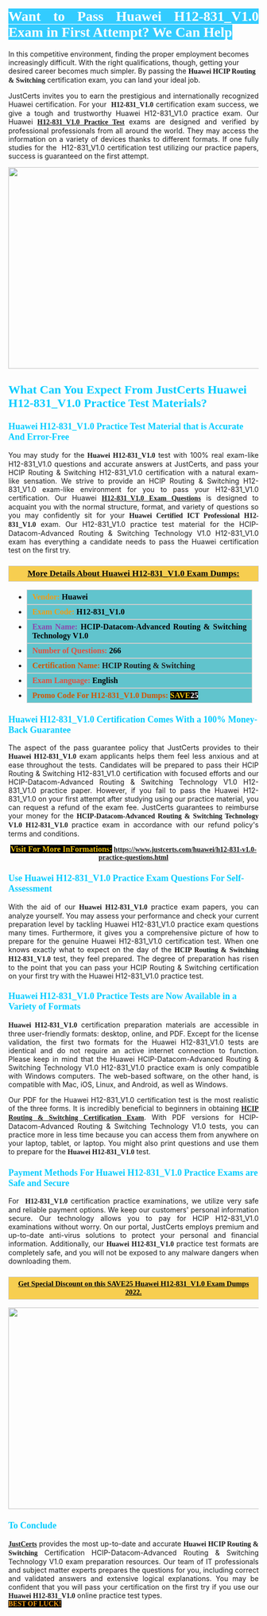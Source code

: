 <h1 style="text-align: justify;"><span style="color:#ffffff;"><span style="font-family:Georgia,serif;"><strong><span style="background-color:#33ccff;">Want to Pass Huawei H12-831_V1.0 Exam in First Attempt? We Can Help</span></strong></span></span></h1>

<p>In this competitive environment, finding the proper employment becomes increasingly difficult. With the right qualifications, though, getting your desired career becomes much simpler. By passing the <span style="font-family:Georgia,serif;"><strong>Huawei HCIP Routing & Switching</strong></span> certification exam, you can land your ideal job.</p>

<p style="text-align: justify;">JustCerts invites you to earn the prestigious and internationally recognized Huawei certification. For your <span style="font-family:Georgia,serif;"><strong> H12-831_V1.0</strong></span> certification exam success, we give a tough and trustworthy Huawei H12-831_V1.0 practice exam. Our Huawei <span style="font-family:Georgia,serif;"><strong><a href="https://www.justcerts.com/huawei/h12-831-v1.0-practice-questions.html">H12-831_V1.0 Practice Test</a></strong></span> exams are designed and verified by professional professionals from all around the world. They may access the information on a variety of devices thanks to different formats. If one fully studies for the  H12-831_V1.0 certification test utilizing our practice papers, success is guaranteed on the first attempt.</p>

<p style="text-align: center;"><a href="https://www.justcerts.com/huawei/h12-831-v1.0-practice-questions.html"><img alt="" src="https://i.imgur.com/3zmepCe.jpg" style="width: 720px; height: 405px;" /></a></p>

<h2 style="margin-right:0in; margin-left:0in"><span style="color:#00ccff;"><span style="font-family:Georgia,serif;"><strong><span style="font-size:18pt">What Can You Expect From JustCerts Huawei H12-831_V1.0 Practice Test Materials?</span></strong></span></span></h2>

<h3 style="margin-right:0in; margin-left:0in"><span style="color:#00ccff;"><span style="font-family:Georgia,serif;"><strong><span style="font-size:13.5pt">Huawei H12-831_V1.0 Practice Test Material that is Accurate And Error-Free</span></strong></span></span></h3>

<p style="text-align: justify;">You may study for the <span style="font-family:Georgia,serif;"><strong>Huawei H12-831_V1.0</strong></span> test with 100% real exam-like H12-831_V1.0 questions and accurate answers at JustCerts, and pass your HCIP Routing & Switching H12-831_V1.0 certification with a natural exam-like sensation. We strive to provide an HCIP Routing & Switching H12-831_V1.0 exam-like environment for you to pass your H12-831_V1.0 certification. Our Huawei <span style="font-family:Georgia,serif;"><strong><a href="https://www.justcerts.com/huawei/h12-831-v1.0-practice-questions.html">H12-831_V1.0 Exam Questions</a></strong></span> is designed to acquaint you with the normal structure, format, and variety of questions so you may confidently sit for your <span style="font-family:Georgia,serif;"><strong>Huawei Certified ICT Professional H12-831_V1.0</strong></span> exam. Our H12-831_V1.0 practice test material for the HCIP-Datacom-Advanced Routing & Switching Technology V1.0 H12-831_V1.0 exam has everything a candidate needs to pass the Huawei certification test on the first try.</p>

<h3 style="background: #f7ce50; border: 1px solid rgb(204, 204, 204); padding: 5px 10px; text-align: center;"><span style="font-family:Georgia,serif;"><u><u><span style="color:#000000;"><span style="font-size:11pt"><span style="line-height:normal"><b><span style="font-size:13.0pt"><span cambria="">More Details About Huawei H12-831_V1.0 Exam Dumps:</span></span></b></span></span></span></u></u></span></h3>

<ul>
	<li style="margin:0cm 10pt">
	<div style="background:#61c4cd; border: 1px solid rgb(204, 204, 204); padding: 5px 10px; text-align: justify;"><span style="font-family:Georgia,serif;"><span style="font-size:11pt"><span style="line-height:normal"><b><span style="font-size:12.0pt"><span new="" roman="" times=""><span style="color:#f39c12;">Vendor:</span> <span style="color:#000000;">Huawei</span></span></span></b></span></span></span></div>
	</li>
	<li style="margin:0cm 10pt">
	<div style="background: #61c4cd; border: 1px solid rgb(204, 204, 204); padding: 5px 10px; text-align: justify;"><span style="font-family:Georgia,serif;"><span style="font-size:11pt"><span style="line-height:normal"><b><span style="font-size:12.0pt"><span new="" roman="" times=""><span style="color:#f39c12;">Exam Code:</span> <span style="color:#000000;">H12-831_V1.0</span></span></span></b></span></span></span></div>
	</li>
	<li style="margin:0cm 10pt">
	<div style="background: #61c4cd; border: 1px solid rgb(204, 204, 204); padding: 5px 10px; text-align: justify;"><span style="font-family:Georgia,serif;"><span style="font-size:11pt"><span style="line-height:normal"><b><span style="font-size:12.0pt"><span new="" roman="" times=""><span style="color:#8e44ad;">Exam Name:</span> <span style="color:#000000;">HCIP-Datacom-Advanced Routing & Switching Technology V1.0</span></span></span></b></span></span></span></div>
	</li>
	<li style="margin:0cm 10pt">
	<div style="background: #61c4cd; border: 1px solid rgb(204, 204, 204); padding: 5px 10px;"><span style="font-family:Georgia,serif;"><span style="font-size:11pt"><span style="line-height:normal"><b><span style="font-size:12.0pt"><span new="" roman="" times=""><span style="color:#e74c3c;">Number of Questions:</span><span style="color:#000000;"><span style="color:#f1c40f;"> </span>266</span></span></span></b></span></span></span></div>
	</li>
	<li style="margin:0cm 10pt">
	<div style="background: #61c4cd; border: 1px solid rgb(204, 204, 204); padding: 5px 10px; text-align: justify;"><span style="font-family:Georgia,serif;"><span style="font-size:11pt"><span style="line-height:normal"><b><span style="font-size:12.0pt"><span new="" roman="" times=""><span style="color:#d35400;">Certification Name:</span> HCIP Routing & Switching</span></span></b></span></span></span></div>
	</li>
	<li style="margin:0cm 10pt">
	<div style="background: #61c4cd; border: 1px solid rgb(204, 204, 204); padding: 5px 10px; text-align: justify;"><span style="font-family:Georgia,serif;"><span style="font-size:11pt"><span style="line-height:normal"><b><span style="font-size:12.0pt"><span new="" roman="" times=""><span style="color:#e74c3c;">Exam Language:</span> <span style="color:#000000;">English</span></span></span></b></span></span></span></div>
	</li>
	<li style="margin:0cm 10pt">
	<div style="background: #61c4cd; border: 1px solid rgb(204, 204, 204); padding: 5px 10px;"><span style="font-family:Georgia,serif;"><span style="font-size:11pt"><span style="line-height:normal"><b><span style="font-size:12.0pt"><span new="" roman="" times=""><span style="color:#d35400;">Promo Code For H12-831_V1.0 Dumps:</span><span style="color:#f1c40f;"> <span style="background-color:#000000;">SAVE</span></span><span style="color:#ffffff;"><span style="background-color:#000000;">25</span></span></span></span></b></span></span></span></div>
	</li>
</ul>

<h3 style="margin-right:0in; margin-left:0in"><span style="color:#00ccff;"><span style="font-family:Georgia,serif;"><strong><span style="font-size:13.5pt">Huawei H12-831_V1.0 Certification Comes With a 100% Money-Back Guarantee</span></strong></span></span></h3>

<p style="text-align: justify;">The aspect of the pass guarantee policy that JustCerts provides to their <span style="font-family:Georgia,serif;"><strong>Huawei H12-831_V1.0</strong></span> exam applicants helps them feel less anxious and at ease throughout the tests. Candidates will be prepared to pass their HCIP Routing & Switching H12-831_V1.0 certification with focused efforts and our HCIP-Datacom-Advanced Routing & Switching Technology V1.0 H12-831_V1.0 practice paper. However, if you fail to pass the Huawei H12-831_V1.0 on your first attempt after studying using our practice material, you can request a refund of the exam fee. JustCerts guarantees to reimburse your money for the <strong><span style="font-family:Georgia,serif;">HCIP-Datacom-Advanced Routing & Switching Technology V1.0 H12-831_V1.0</span></strong> practice exam in accordance with our refund policy's terms and conditions.</p>

<p style="text-align: center;"><span style="font-family:Georgia,serif;"><strong><span style="font-size:16px;"><span style="color:#f1c40f;"><span style="background-color:#000000;">Visit For More InFormations:</span></span></span> <a href="https://www.justcerts.com/huawei/h12-831-v1.0-practice-questions.html">https://www.justcerts.com/huawei/h12-831-v1.0-practice-questions.html</a></strong></span></p>

<h3 style="margin-right:0in; margin-left:0in"><span style="color:#00ccff;"><span style="font-family:Georgia,serif;"><strong><span style="font-size:13.5pt">Use Huawei H12-831_V1.0 Practice Exam Questions For Self-Assessment</span></strong></span></span></h3>

<p style="text-align: justify;">With the aid of our <span style="font-family:Georgia,serif;"><strong>Huawei H12-831_V1.0</strong></span> practice exam papers, you can analyze yourself. You may assess your performance and check your current preparation level by tackling Huawei H12-831_V1.0 practice exam questions many times. Furthermore, it gives you a comprehensive picture of how to prepare for the genuine Huawei H12-831_V1.0 certification test. When one knows exactly what to expect on the day of the <span style="font-family:Georgia,serif;"><strong>HCIP Routing & Switching H12-831_V1.0</strong></span> test, they feel prepared. The degree of preparation has risen to the point that you can pass your HCIP Routing & Switching certification on your first try with the Huawei H12-831_V1.0 practice test.</p>

<h3 style="margin-right:0in; margin-left:0in"><span style="color:#00ccff;"><span style="font-family:Georgia,serif;"><strong><span style="font-size:13.5pt">Huawei H12-831_V1.0 Practice Tests are Now Available in a Variety of Formats</span></strong></span></span></h3>

<p style="text-align: justify;"><span style="font-family:Georgia,serif;"><strong>Huawei H12-831_V1.0</strong></span> certification preparation materials are accessible in three user-friendly formats: desktop, online, and PDF. Except for the license validation, the first two formats for the Huawei H12-831_V1.0 tests are identical and do not require an active internet connection to function. Please keep in mind that the Huawei HCIP-Datacom-Advanced Routing & Switching Technology V1.0 H12-831_V1.0 practice exam is only compatible with Windows computers. The web-based software, on the other hand, is compatible with Mac, iOS, Linux, and Android, as well as Windows.</p>

<p style="text-align: justify;">Our PDF for the Huawei H12-831_V1.0 certification <span style="font-family:Georgia,serif;"><strong></strong></span> test is the most realistic of the three forms. It is incredibly beneficial to beginners in obtaining <a href="https://www.justcerts.com/huawei/hcip-certification-exams.html"><span style="font-family:Georgia,serif;"><strong>HCIP Routing & Switching Certification Exam</strong></span></a>. With PDF versions for HCIP-Datacom-Advanced Routing & Switching Technology V1.0 tests, you can practice more in less time because you can access them from anywhere on your laptop, tablet, or laptop. You might also print questions and use them to prepare for the<span style="font-family:Georgia,serif;"><strong> Huawei H12-831_V1.0</strong></span> test.</p>

<h3 style="margin-right:0in; margin-left:0in"><span style="color:#00ccff;"><span style="font-family:Georgia,serif;"><strong><span style="font-size:13.5pt">Payment Methods For Huawei H12-831_V1.0 Practice Exams are Safe and Secure</span></strong></span></span></h3>

<p style="text-align: justify;">For <span style="font-family:Georgia,serif;"><strong> H12-831_V1.0</strong></span> certification practice examinations, we utilize very safe and reliable payment options. We keep our customers' personal information secure. Our technology allows you to pay for HCIP H12-831_V1.0 examinations without worry. On our portal, JustCerts employs premium and up-to-date anti-virus solutions to protect your personal and financial information. Additionally, our <span style="font-family:Georgia,serif;"><strong>Huawei H12-831_V1.0</strong></span> practice test formats are completely safe, and you will not be exposed to any malware dangers when downloading them.</p>

<h3 style="background: rgb(247, 206, 80); border: 1px solid rgb(204, 204, 204); padding: 5px 10px; text-align: center;"><span style="font-family:Georgia,serif;"><u><span style="color:#000000;"><span style="font-size:11pt;"><span style="line-height:normal;"><b><span cambria="">Get Special Discount on this SAVE25 Huawei H12-831_V1.0 Exam Dumps 2022.</span></b></span></span></span></u></span></h3>

<p style="text-align: center;"><a href="https://www.justcerts.com/huawei/h12-831-v1.0-practice-questions.html"><img alt="" src="https://i.imgur.com/fQyYzMS.jpg" style="width: 720px; height: 405px;" /></a></p>

<h3 style="margin-right:0in; margin-left:0in"><span style="color:#00ccff;"><span style="font-family:Georgia,serif;"><strong><span style="font-size:13.5pt">To Conclude</span></strong></span></span></h3>

<p style="text-align: justify;"><a href="https://www.justcerts.com/"><span style="font-family:Georgia,serif;"><strong>JustCerts</strong></span></a> provides the most up-to-date and accurate <span style="font-family:Georgia,serif;"><strong>Huawei HCIP Routing & Switching</strong></span> Certification HCIP-Datacom-Advanced Routing & Switching Technology V1.0 exam preparation resources. Our team of IT professionals and subject matter experts prepares the questions for you, including correct and validated answers and extensive logical explanations. You may be confident that you will pass your certification on the first try if you use our <span style="font-family:Georgia,serif;"><strong>Huawei H12-831_V1.0</strong></span> online practice test types.<br />
<span style="color:#f39c12;"><span style="font-size:14px;"><span style="font-family:Georgia,serif;"><strong><span style="background-color:#000000;">BEST OF LUCK!</span></strong></span></span></span></p>
